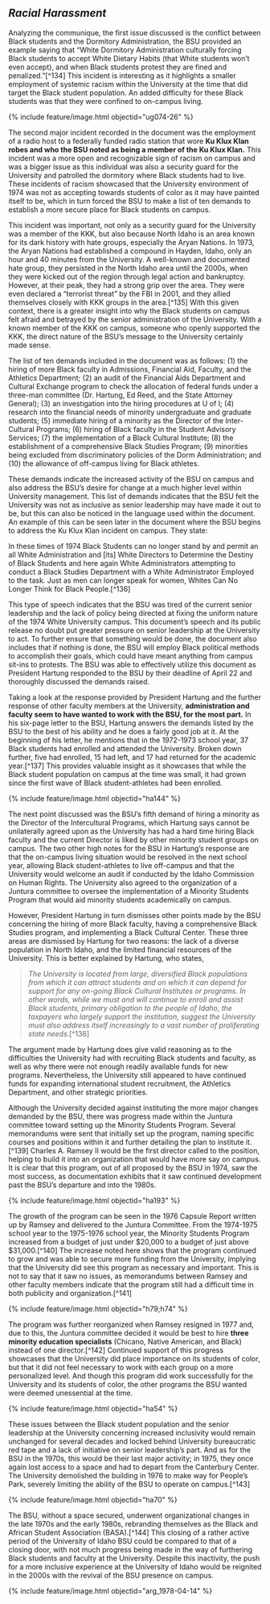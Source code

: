 ## _Racial Harassment_ ##

Analyzing the communique, the first issue discussed is the conflict between Black students and the Dormitory Administration, the BSU provided an example saying that “White Dormitory Administration culturally forcing Black students to accept White Dietary Habits (that White students won’t even accept), and when Black students protest they are fined and penalized.”[^134] This incident is interesting as it highlights a smaller employment of systemic racism within the University at the time that did target the Black student population. An added difficulty for these Black students was that they were confined to on-campus living. 

{% include feature/image.html objectid="ug074-26" %}

The second major incident recorded in the document was the employment of a radio host to a federally funded radio station that wore **Ku Klux Klan robes and who the BSU noted as being a member of the Ku Klux Klan.** This incident was a more open and recognizable sign of racism on campus and was a bigger issue as this individual was also a security guard for the University and patrolled the dormitory where Black students had to live. These incidents of racism showcased that the University environment of 1974 was not as accepting towards students of color as it may have painted itself to be, which in turn forced the BSU to make a list of ten demands to establish a more secure place for Black students on campus. 

This incident was important, not only as a security guard for the University was a member of the KKK, but also because North Idaho is an area known for its dark history with hate groups, especially the Aryan Nations.  In 1973, the Aryan Nations had established a compound in Hayden, Idaho, only an hour and 40 minutes from the University. A well-known and documented hate group, they persisted in the North Idaho area until the 2000s, when they were kicked out of the region through legal action and bankruptcy. However, at their peak, they had a strong grip over the area. They were even declared a “terrorist threat” by the FBI in 2001, and they allied themselves closely with KKK groups in the area.[^135] With this given context, there is a greater insight into why the Black students on campus felt afraid and betrayed by the senior administration of the University. With a known member of the KKK on campus, someone who openly supported the KKK, the direct nature of the BSU’s message to the University certainly made sense.

The list of ten demands included in the document was as follows: (1) the hiring of more Black faculty in Admissions, Financial Aid, Faculty, and the Athletics Department; (2) an audit of the Financial Aids Department and Cultural Exchange program to check the allocation of federal funds under a three-man committee (Dr. Hartung, Ed Reed, and the State Attorney General); (3) an investigation into the hiring procedures at U of I; (4) research into the financial needs of minority undergraduate and graduate students; (5) immediate hiring of a minority as the Director of the Inter-Cultural Programs; (6) hiring of Black faculty in the Student Advisory Services; (7) the implementation of a Black Cultural Institute; (8) the establishment of a comprehensive Black Studies Program; (9) minorities being excluded from discriminatory policies of the Dorm Administration; and (10) the allowance of off-campus living for Black athletes. 

These demands indicate the increased activity of the BSU on campus and also address the BSU’s desire for change at a much higher level within University management. This list of demands indicates that the BSU felt the University was not as inclusive as senior leadership  may have made it out to be, but this can also be noticed in the language used within the document. An example of this can be seen later in the document where the BSU begins to address the Ku Klux Klan incident on campus. They state: 


In these times of 1974 Black Students can no longer stand by and permit an all White Administration and [its] White Directors to Determine the Destiny of Black Students and here again White Administrators attempting to conduct a Black Studies Department with a White Administrator Employed to the task. Just as men can longer speak for women, Whites Can No Longer Think for Black People.[^136]  

This type of speech indicates that the BSU was tired of the current senior leadership and the lack of policy being directed at fixing the uniform nature of the 1974 White University campus. This document’s speech and its public release no doubt put greater pressure on senior leadership at the University to act. To further ensure that something would be done, the document also includes that if nothing is done, the BSU will employ Black political methods to accomplish their goals, which could have meant anything from campus sit-ins to protests.  The BSU was able to effectively utilize this document as President Hartung responded to the BSU by their deadline of April 22 and thoroughly discussed the demands raised.

Taking a look at the response provided by President Hartung and the further response of other faculty members at the University, **administration and faculty seem to have wanted to work with the BSU, for the most part.** In his six-page letter to the BSU, Hartung answers the demands listed by the BSU to the best of his ability and he does a fairly good job at it. At the beginning of his letter, he mentions that in the 1972-1973 school year, 37 Black students had enrolled and attended the University. Broken down further, five had enrolled, 15 had left, and 17 had returned for the academic year.[^137] This provides valuable insight as it showcases that while the Black student population on campus at the time was small, it had grown since the first wave of Black student-athletes had been enrolled. 

{% include feature/image.html objectid="ha144" %}

The next point discussed was the BSU’s fifth demand of hiring a minority as the Director of the Intercultural Programs, which Hartung says cannot be unilaterally agreed upon as the University has had a hard time hiring Black faculty and the current Director is liked by other minority student groups on campus. The two other high notes for the BSU in Hartung’s response are that the on-campus living situation would be resolved in the next school year, allowing Black student-athletes to live off-campus and that the University would welcome an audit if conducted by the Idaho Commission on Human Rights. The University also agreed to the organization of a Juntura committee to oversee the implementation of a Minority Students Program that would aid minority students academically on campus. 

However, President Hartung in turn dismisses other points made by the BSU concerning the hiring of more Black faculty, having a comprehensive Black Studies program, and implementing a Black Cultural Center. These three areas are dismissed by Hartung for two reasons: the lack of a diverse population in North Idaho, and the limited financial resources of the University. This is better explained by Hartung, who states, 

> *The University is located from large, diversified Black populations from which it can attract students and on which it can depend for support for any on-going Black Cultural Institutes or programs. In other words, while we must and will continue to enroll and assist Black students, primary obligation to the people of Idaho, the taxpayers who largely support the institution, suggest the University must also address itself increasingly to a vast number of proliferating state needs.*[^138] 

The argument made by Hartung does give valid reasoning as to the difficulties the University had with recruiting Black students and faculty, as well as why there were not enough readily available funds for new programs. Nevertheless, the University still appeared to have continued funds for expanding international student recruitment, the Athletics Department, and other strategic priorities. 

Although the University decided against instituting the more major changes demanded by the BSU, there was progress made within the Juntura committee toward setting up the Minority Students Program. Several memorandums were sent that initially set up the program, naming specific courses and positions within it and further detailing the plan to institute it.[^139] Charles A. Ramsey II would be the first director called to the position, helping to build it into an organization that would have more say on campus. It is clear that this program, out of all proposed by the BSU in 1974, saw the most success, as documentation exhibits that it saw continued development past the BSU’s departure and into the 1980s. 

{% include feature/image.html objectid="ha193" %}

The growth of the program can be seen in the 1976 Capsule Report written up by Ramsey and delivered to the Juntura Committee. From the 1974-1975 school year to the 1975-1976 school year, the Minority Students Program increased from a budget of just under $20,000 to a budget of just above $31,000.[^140] The increase noted here shows that the program continued to grow and was able to secure more funding from the University, implying that the University did see this program as necessary and important. This is not to say that it saw no issues, as memorandums between Ramsey and other faculty members indicate that the program still had a difficult time in both publicity and organization.[^141]  

{% include feature/image.html objectid="h79;h74" %}

The program was further reorganized when Ramsey resigned in 1977 and, due to this, the Juntura committee decided it would be best to hire **three minority education specialists** (Chicano, Native American, and Black) instead of one director.[^142] Continued support of this progress showcases that the University did place importance on its students of color, but that it did not feel necessary to work with each group on a more personalized level. And though this program did work successfully for the University and its students of color, the other programs the BSU wanted were deemed unessential at the time.

{% include feature/image.html objectid="ha54" %}

These issues between the Black student population and the senior leadership at the University concerning increased inclusivity would remain unchanged for several decades and locked behind University bureaucratic red tape and a lack of initiative on senior leadership’s part. And as for the BSU in the 1970s, this would be their last major activity; in 1975, they once again lost access to a space and had to depart from the Canterbury Center. The University demolished the building in 1976 to make way for People’s Park, severely limiting the ability of the BSU to operate on campus.[^143]  

{% include feature/image.html objectid="ha70" %}

The BSU, without a space secured, underwent organizational changes in the late 1970s and the early 1980s, rebranding themselves as the Black and African Student Association (BASA).[^144] This closing of a rather active period of the University of Idaho BSU could be compared to that of a closing door, with not much progress being made in the way of furthering Black students and faculty at the University. Despite this inactivity, the push for a more inclusive experience at the University of Idaho would be reignited in the 2000s with the revival of the BSU presence on campus.

{% include feature/image.html objectid="arg_1978-04-14" %}